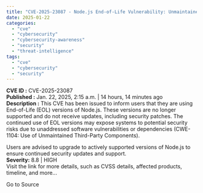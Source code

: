 ```yaml
---
title: "CVE-2025-23087 - Node.js End-of-Life Vulnerability: Unmaintained Version Use"
date: 2025-01-22
categories: 
  - "cve"
  - "cybersecurity"
  - "cybersecurity-awareness"
  - "security"
  - "threat-intelligence"
tags: 
  - "cve"
  - "cybersecurity"
  - "security"
---
```


**CVE ID :** CVE-2025-23087  
**Published :** Jan. 22, 2025, 2:15 a.m. | 14 hours, 14 minutes ago  
**Description :** This CVE has been issued to inform users that they are using End-of-Life (EOL) versions of Node.js. These versions are no longer supported and do not receive updates, including security patches. The continued use of EOL versions may expose systems to potential security risks due to unaddressed software vulnerabilities or dependencies (CWE-1104: Use of Unmaintained Third-Party Components).

Users are advised to upgrade to actively supported versions of Node.js to ensure continued security updates and support.  
**Severity:** 8.8 | HIGH  
Visit the link for more details, such as CVSS details, affected products, timeline, and more...

Go to Source
